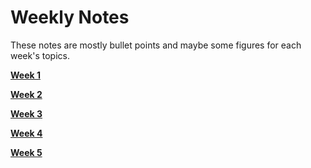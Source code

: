 # Weekly Notes
These notes are mostly bullet points and maybe some figures for each week's topics.

**[Week 1](./Week1.md)**

**[Week 2](./Week2.md)**

**[Week 3](./Week3.md)**

**[Week 4](./Week4.md)**

**[Week 5](./Week5.md)**